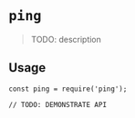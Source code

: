 # `ping`

> TODO: description

## Usage

```
const ping = require('ping');

// TODO: DEMONSTRATE API
```

